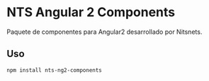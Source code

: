 # NTS Angular 2 Components #

Paquete de componentes para Angular2 desarrollado por Nitsnets.

## Uso ##

```
npm install nts-ng2-components
```
